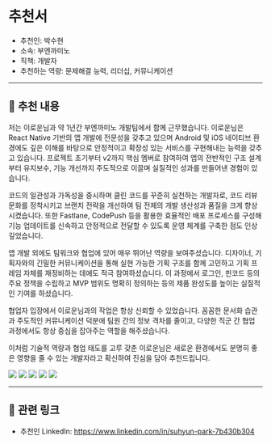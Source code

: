 # 추천서

- 추천인: 박수현
- 소속: 부엔까미노
- 직책: 개발자
- 추천하는 역량: 문제해결 능력, 리더십, 커뮤니케이션

---

## 💬 추천 내용

저는 이로운님과 약 1년간 부엔까미노 개발팀에서 함께 근무했습니다.
이로운님은 React Native 기반의 앱 개발에 전문성을 갖추고 있으며 Android 및 iOS 네이티브 환경에도 깊은 이해를 바탕으로 안정적이고 확장성 있는 서비스를 구현해내는 능력을 갖추고 있습니다. 프로젝트 초기부터 v2까지 핵심 멤버로 참여하여 앱의 전반적인 구조 설계부터 유지보수, 기능 개선까지 주도적으로 이끌며 실질적인 성과를 만들어낸 경험이 있습니다.

코드의 일관성과 가독성을 중시하며 클린 코드를 꾸준히 실천하는 개발자로, 코드 리뷰 문화를 정착시키고 브랜치 전략을 개선하여 팀 전체의 개발 생산성과 품질을 크게 향상시켰습니다. 또한 Fastlane, CodePush 등을 활용한 효율적인 배포 프로세스를 구성해 기능 업데이트를 신속하고 안정적으로 전달할 수 있도록 운영 체계를 구축한 점도 인상 깊었습니다.

앱 개발 외에도 팀워크와 협업에 있어 매우 뛰어난 역량을 보여주셨습니다. 디자이너, 기획자와의 긴밀한 커뮤니케이션을 통해 실현 가능한 기획 구조를 함께 고민하고 기획 프레임 자체를 재정비하는 데에도 적극 참여하셨습니다. 이 과정에서 로그인, 핀코드 등의 주요 정책을 수립하고 MVP 범위도 명확히 정의하는 등의 제품 완성도를 높이는 실질적인 기여를 하셨습니다.

협업자 입장에서 이로운님과의 작업은 항상 신뢰할 수 있었습니다. 꼼꼼한 문서화 습관과 주도적인 커뮤니케이션 덕분에 팀원 간의 정보 격차를 줄이고, 다양한 직군 간 협업 과정에서도 항상 중심을 잡아주는 역할을 해주셨습니다.

이처럼 기술적 역량과 협업 태도를 고루 갖춘 이로운님은 새로운 환경에서도 분명히 좋은 영향을 줄 수 있는 개발자라고 확신하여 진심을 담아 추천드립니다.

![](/assets/linkedin/linkedin-buencamino-suhyun-developer.png)
![](/assets/wanted/wanted-buencamino-suhyun-developer-01.png)
![](/assets/wanted/wanted-buencamino-suhyun-developer-02.png)
![](/assets/wanted/wanted-buencamino-suhyun-developer-03.png)
![](/assets/wanted/wanted-buencamino-suhyun-developer-04.png)

---

## 🔗 관련 링크

- 추천인 LinkedIn: https://www.linkedin.com/in/suhyun-park-7b430b304
